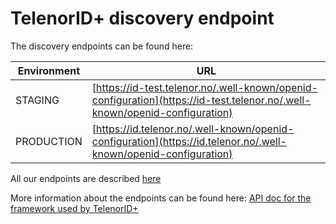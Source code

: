 # TelenorID\+ discovery endpoint

The discovery endpoints can be found here:

| Environment | URL                                                         |
|-------------|-------------------------------------------------------------|
| STAGING     | [https://id-test.telenor.no/.well-known/openid-configuration](https://id-test.telenor.no/.well-known/openid-configuration) |
| PRODUCTION  | [https://id.telenor.no/.well-known/openid-configuration](https://id.telenor.no/.well-known/openid-configuration)  |

All our endpoints are described [here](TelenorID_Plus_-_API.md)


More information about the endpoints can be found here: [API doc for the framework used by TelenorID\+](https://docs.duendesoftware.com/identityserver/v6/reference/endpoints/)